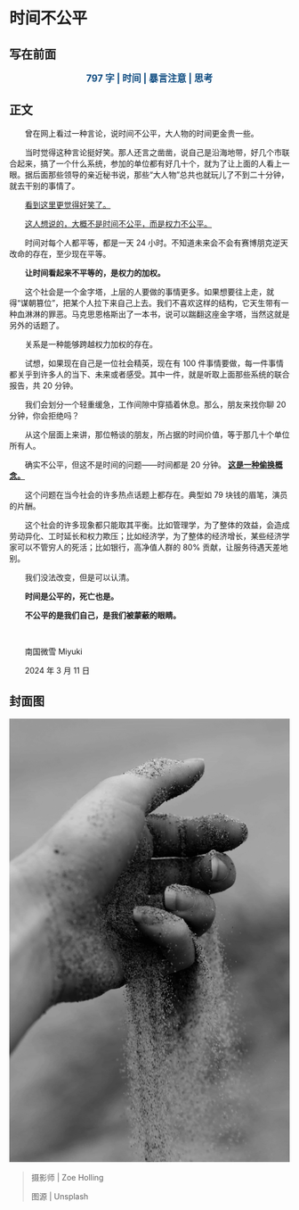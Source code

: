 # 时间不公平

## 写在前面

<p style="color:#0f4c81; text-align:center; font-weight:bold; font-size:larger;">797 字 | 时间 | 暴言注意 | 思考</p>

## 正文

　　曾在网上看过一种言论，说时间不公平，大人物的时间更金贵一些。

　　当时觉得这种言论挺好笑。那人还言之凿凿，说自己是沿海地带，好几个市联合起来，搞了一个什么系统，参加的单位都有好几十个，就为了让上面的人看上一眼。据后面那些领导的亲近秘书说，那些“大人物”总共也就玩儿了不到二十分钟，就去干别的事情了。

　　<u>看到这里更觉得好笑了。</u>

　　<u>这人想说的，大概不是时间不公平，而是权力不公平。</u>

　　时间对每个人都平等，都是一天 24 小时。不知道未来会不会有赛博朋克逆天改命的存在，至少现在平等。

　　**让时间看起来不平等的，是权力的加权。**

　　这个社会是一个金字塔，上层的人要做的事情更多。如果想要往上走，就得“谋朝篡位”，把某个人拉下来自己上去。我们不喜欢这样的结构，它天生带有一种血淋淋的罪恶。马克思恩格斯出了一本书，说可以踹翻这座金字塔，当然这就是另外的话题了。

　　关系是一种能够跨越权力加权的存在。

　　试想，如果现在自己是一位社会精英，现在有 100 件事情要做，每一件事情都关乎到许多人的当下、未来或者感受。其中一件，就是听取上面那些系统的联合报告，共 20 分钟。

　　我们会划分一个轻重缓急，工作间隙中穿插着休息。那么，朋友来找你聊 20 分钟，你会拒绝吗？

　　从这个层面上来讲，那位畅谈的朋友，所占据的时间价值，等于那几十个单位所有人。

　　确实不公平，但这不是时间的问题——时间都是 20 分钟。 <u>**这是一种偷换概念。**</u>

　　这个问题在当今社会的许多热点话题上都存在。典型如 79 块钱的眉笔，演员的片酬。

　　这个社会的许多现象都只能取其平衡。比如管理学，为了整体的效益，会造成劳动异化、工时延长和权力欺压；比如经济学，为了整体的经济增长，某些经济学家可以不管穷人的死活；比如银行，高净值人群的 80% 贡献，让服务待遇天差地别。

　　我们没法改变，但是可以认清。

　　**时间是公平的，死亡也是。**

　　**不公平的是我们自己，是我们被蒙蔽的眼睛。**

<br />

　　南国微雪 Miyuki

　　2024 年 3 月 11 日

## 封面图

![](https://raw.githubusercontent.com/TinySnow/GithubImageHosting/main/blog/articles/literature/zoe-holling-kw9n3L-JRRo-unsplash.jpg)

> 摄影师 | Zoe Holling
>
> 图源 | Unsplash